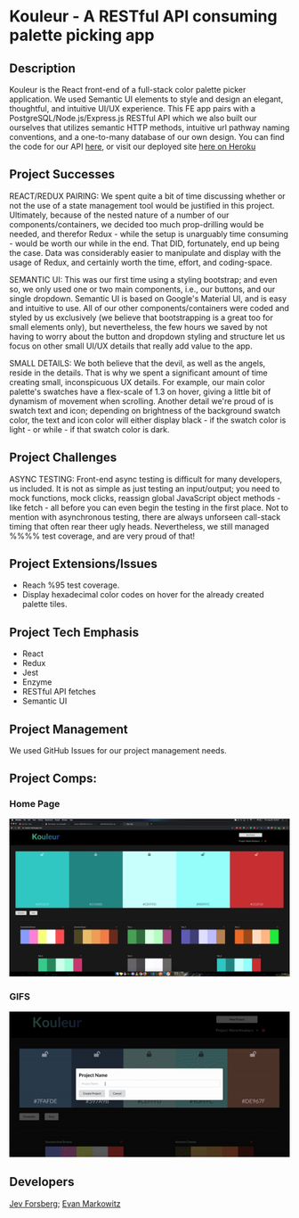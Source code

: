 # Kouleur - A RESTful API consuming palette picking app

## Description

Kouleur is the React front-end of a full-stack color palette picker application. We used Semantic UI elements to style and design an elegant, thoughtful, and intuitive UI/UX experience. This FE app pairs with a PostgreSQL/Node.js/Express.js RESTful API which we also built our ourselves that utilizes semantic HTTP methods, intuitive url pathway naming conventions, and a one-to-many database of our own design. You can find the code for our API [here](https://github.com/baldm0mma/kouleur-api), or visit our deployed site [here on Heroku](https://kouleur.herokuapp.com/)

## Project Successes

REACT/REDUX PAIRING: We spent quite a bit of time discussing whether or not the use of a state management tool would be justified in this project. Ultimately, because of the nested nature of a number of our components/containers, we decided too much prop-drilling would be needed, and therefor Redux - while the setup is unarguably time consuming - would be worth our while in the end. That DID, fortunately, end up being the case. Data was considerably easier to manipulate and display with the usage of Redux, and certainly worth the time, effort, and coding-space.

SEMANTIC UI: This was our first time using a styling bootstrap; and even so, we only used one or two main components, i.e., our buttons, and our single dropdown. Semantic UI is based on Google's Material UI, and is easy and intuitive to use. All of our other components/containers were coded and styled by us exclusively (we believe that bootstrapping is a great too for small elements only), but nevertheless, the few hours we saved by not having to worry about the button and dropdown styling and structure let us focus on other small UI/UX details that really add value to the app.

SMALL DETAILS: We both believe that the devil, as well as the angels, reside in the details. That is why we spent a significant amount of time creating small, inconspicuous UX details. For example, our main color palette's swatches have a flex-scale of 1.3 on hover, giving a little bit of dynamism of movement when scrolling. Another detail we're proud of is swatch text and icon; depending on brightness of the background swatch color, the text and icon color will either display black - if the swatch color is light -  or while - if that swatch color is dark.

## Project Challenges

ASYNC TESTING: Front-end async testing is difficult for many developers, us included. It is not as simple as just testing an input/output; you need to mock functions, mock clicks, reassign global JavaScript object methods - like fetch - all before you can even begin the testing in the first place. Not to mention with asynchronous testing, there are always unforseen call-stack timing that often rear theer ugly heads. Nevertheless, we still managed %%%% test coverage, and are very proud of that!

## Project Extensions/Issues

* Reach %95 test coverage.
* Display hexadecimal color codes on hover for the already created palette tiles.

## Project Tech Emphasis

* React
* Redux
* Jest
* Enzyme
* RESTful API fetches
* Semantic UI

## Project Management

We used GitHub Issues for our project management needs.

## Project Comps:

### Home Page

![Main Page](./assets/Kouleur-FE-Main-Screen.png)

### GIFS

![In Action](./assets/Kouleur.gif)

## Developers

[Jev Forsberg](https://github.com/baldm0mma/); [Evan Markowitz](https://github.com/evanmarkowitz)
